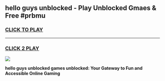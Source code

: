 
## hello guys unblocked - Play Unblocked Gmaes & Free #prbmu
<h3>
<a href="https://news.freeplayer.one?title=hello_guys_unblocked&ref=24F">CLICK TO PLAY</a></h3>
<hr>

<h3>
<a href="https://news.freeplayer.one?title=hello_guys_unblocked&ref=24F">CLICK 2 PLAY</a>
  
</h3>

<a href="https://news.freeplayer.one?title=hello_guys_unblocked&ref=24F/"><img src="https://clearcache.store/games.png"></a>


**hello guys unblocked games unblocked: Your Gateway to Fun and Accessible Online Gaming**
